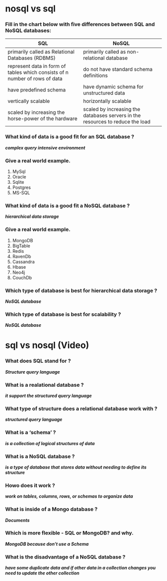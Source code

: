 # nosql vs sql 

### Fill in the chart below with five differences between SQL and NoSQL databases: 

| SQL | NoSQL | 
|-----|-------| 
| primarily called as Relational Databases (RDBMS) | primarily called as non-relational database |  
| represent data in form of tables which consists of n number of rows of data | do not have standard schema definitions | 
| have predefined schema | have dynamic schema for unstructured data | 
| vertically scalable | horizontally scalable | 
| scaled by increasing the horse-power of the hardware | scaled by increasing the databases servers in the resources to reduce the load |

### What kind of data is a good fit for an SQL database ? 

***complex query intensive environment*** 

### Give a real world example. 

1. MySql
2. Oracle
3. Sqlite
4. Postgres 
5. MS-SQL 

### What kind of data is a good fit a NoSQL database ? 

***hierarchical data storage*** 

### Give a real world example. 

1. MongoDB
2. BigTable
3. Redis
4. RavenDb
5. Cassandra
6. Hbase
7. Neo4j 
8. CouchDb 

### Which type of database is best for hierarchical data storage ? 

***NoSQL database*** 

### Which type of database is best for scalability ?

***NoSQL database***


# sql vs nosql (Video) 

### What does SQL stand for ? 

***Structure query language***  

### What is a realational database ? 

***it support the structured query language*** 

### What type of structure does a relational database work with ? 

***structured query language*** 

### What is a ‘schema’ ?

***is a collection of logical structures of data*** 

### What is a NoSQL database ? 

***is a type of database that stores data without needing to define its structure*** 

### Howo does it work ?

***work on tables, columns, rows, or schemas to organize data*** 

### What is inside of a Mongo database ? 

***Documents*** 

### Which is more flexible - SQL or MongoDB? and why. 

***MongoDB because don’t use a Schema*** 

### What is the disadvantage of a NoSQL database ? 

***have some duplicate data and if other data in a collection changes you need to update the other collection***



  	 
  	 